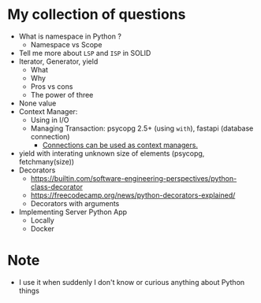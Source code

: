 # My collection of questions
- What is namespace in Python ?
    - Namespace vs Scope
- Tell me more about `LSP` and `ISP` in SOLID
- Iterator, Generator, yield
    - What
    - Why
    - Pros vs cons
    - The power of three
- None value
- Context Manager:
    - Using in I/O
    - Managing Transaction: psycopg 2.5+ (using `with`), fastapi (database connection)
        - [Connections can be used as context managers.](https://www.psycopg.org/docs/connection.html#connection)
- yield with interating unknown size of elements (psycopg, fetchmany(size))
- Decorators
    - https://builtin.com/software-engineering-perspectives/python-class-decorator
    - https://freecodecamp.org/news/python-decorators-explained/
    - Decorators with arguments
- Implementing Server Python App
    - Locally
    - Docker

# Note
- I use it when suddenly I don't know or curious anything about Python things